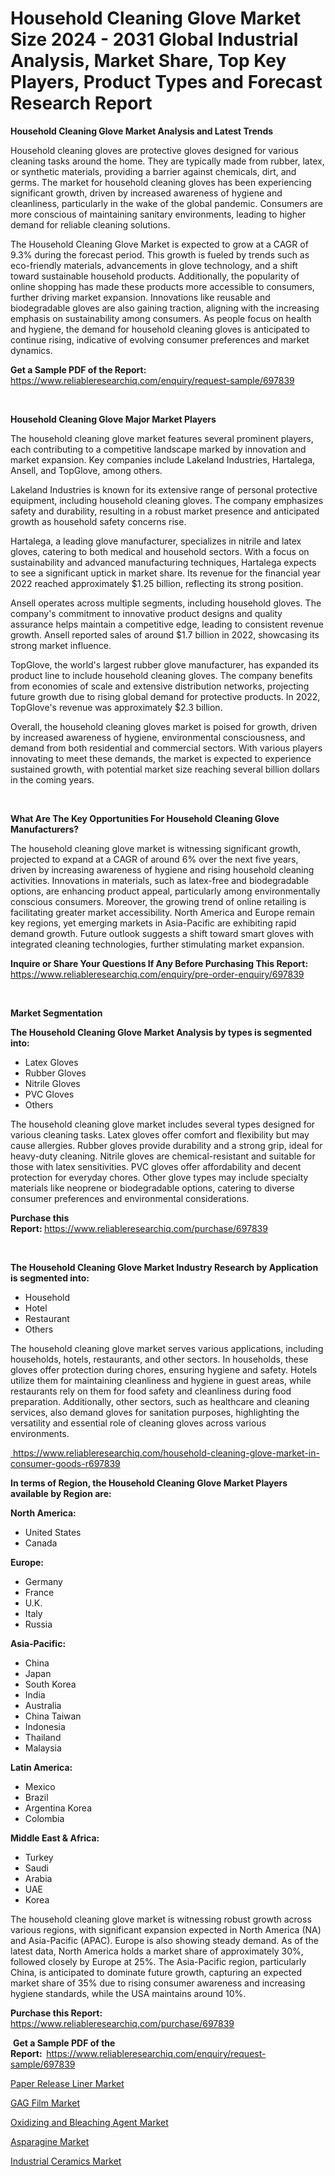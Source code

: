 <p><h1>Household Cleaning Glove Market Size 2024 - 2031 Global Industrial Analysis, Market Share, Top Key Players, Product Types and Forecast Research Report</h1></p><p><strong>Household Cleaning Glove Market Analysis and Latest Trends</strong></p>
<p><p>Household cleaning gloves are protective gloves designed for various cleaning tasks around the home. They are typically made from rubber, latex, or synthetic materials, providing a barrier against chemicals, dirt, and germs. The market for household cleaning gloves has been experiencing significant growth, driven by increased awareness of hygiene and cleanliness, particularly in the wake of the global pandemic. Consumers are more conscious of maintaining sanitary environments, leading to higher demand for reliable cleaning solutions.</p><p>The Household Cleaning Glove Market is expected to grow at a CAGR of 9.3% during the forecast period. This growth is fueled by trends such as eco-friendly materials, advancements in glove technology, and a shift toward sustainable household products. Additionally, the popularity of online shopping has made these products more accessible to consumers, further driving market expansion. Innovations like reusable and biodegradable gloves are also gaining traction, aligning with the increasing emphasis on sustainability among consumers. As people focus on health and hygiene, the demand for household cleaning gloves is anticipated to continue rising, indicative of evolving consumer preferences and market dynamics.</p></p>
<p><strong>Get a Sample PDF of the Report:&nbsp;</strong> <a href="https://www.reliableresearchiq.com/enquiry/request-sample/697839?utm_campaign=103&utm_medium=2&utm_source=Github&utm_content=ia&utm_term=10122024&utm_id=household-cleaning-glove">https://www.reliableresearchiq.com/enquiry/request-sample/697839</a></p>
<p>&nbsp;</p>
<p><strong>Household Cleaning Glove Major Market Players</strong></p>
<p><p>The household cleaning glove market features several prominent players, each contributing to a competitive landscape marked by innovation and market expansion. Key companies include Lakeland Industries, Hartalega, Ansell, and TopGlove, among others.</p><p>Lakeland Industries is known for its extensive range of personal protective equipment, including household cleaning gloves. The company emphasizes safety and durability, resulting in a robust market presence and anticipated growth as household safety concerns rise.</p><p>Hartalega, a leading glove manufacturer, specializes in nitrile and latex gloves, catering to both medical and household sectors. With a focus on sustainability and advanced manufacturing techniques, Hartalega expects to see a significant uptick in market share. Its revenue for the financial year 2022 reached approximately $1.25 billion, reflecting its strong position.</p><p>Ansell operates across multiple segments, including household gloves. The company's commitment to innovative product designs and quality assurance helps maintain a competitive edge, leading to consistent revenue growth. Ansell reported sales of around $1.7 billion in 2022, showcasing its strong market influence.</p><p>TopGlove, the world's largest rubber glove manufacturer, has expanded its product line to include household cleaning gloves. The company benefits from economies of scale and extensive distribution networks, projecting future growth due to rising global demand for protective products. In 2022, TopGlove's revenue was approximately $2.3 billion.</p><p>Overall, the household cleaning gloves market is poised for growth, driven by increased awareness of hygiene, environmental consciousness, and demand from both residential and commercial sectors. With various players innovating to meet these demands, the market is expected to experience sustained growth, with potential market size reaching several billion dollars in the coming years.</p></p>
<p>&nbsp;</p>
<p><strong>What Are The Key Opportunities For Household Cleaning Glove Manufacturers?</strong></p>
<p><p>The household cleaning glove market is witnessing significant growth, projected to expand at a CAGR of around 6% over the next five years, driven by increasing awareness of hygiene and rising household cleaning activities. Innovations in materials, such as latex-free and biodegradable options, are enhancing product appeal, particularly among environmentally conscious consumers. Moreover, the growing trend of online retailing is facilitating greater market accessibility. North America and Europe remain key regions, yet emerging markets in Asia-Pacific are exhibiting rapid demand growth. Future outlook suggests a shift toward smart gloves with integrated cleaning technologies, further stimulating market expansion.</p></p>
<p><strong>Inquire or Share Your Questions If Any Before Purchasing This Report:</strong> <a href="https://www.reliableresearchiq.com/enquiry/pre-order-enquiry/697839?utm_campaign=103&utm_medium=2&utm_source=Github&utm_content=ia&utm_term=10122024&utm_id=household-cleaning-glove">https://www.reliableresearchiq.com/enquiry/pre-order-enquiry/697839</a></p>
<p>&nbsp;</p>
<p><strong>Market Segmentation</strong></p>
<p><strong>The Household Cleaning Glove Market Analysis by types is segmented into:</strong></p>
<p><ul><li>Latex Gloves</li><li>Rubber Gloves</li><li>Nitrile Gloves</li><li>PVC Gloves</li><li>Others</li></ul></p>
<p><p>The household cleaning glove market includes several types designed for various cleaning tasks. Latex gloves offer comfort and flexibility but may cause allergies. Rubber gloves provide durability and a strong grip, ideal for heavy-duty cleaning. Nitrile gloves are chemical-resistant and suitable for those with latex sensitivities. PVC gloves offer affordability and decent protection for everyday chores. Other glove types may include specialty materials like neoprene or biodegradable options, catering to diverse consumer preferences and environmental considerations.</p></p>
<p><strong>Purchase this Report:&nbsp;</strong><a href="https://www.reliableresearchiq.com/purchase/697839?utm_campaign=103&utm_medium=2&utm_source=Github&utm_content=ia&utm_term=10122024&utm_id=household-cleaning-glove">https://www.reliableresearchiq.com/purchase/697839</a></p>
<p>&nbsp;</p>
<p><strong>The Household Cleaning Glove Market Industry Research by Application is segmented into:</strong></p>
<p><ul><li>Household</li><li>Hotel</li><li>Restaurant</li><li>Others</li></ul></p>
<p><p>The household cleaning glove market serves various applications, including households, hotels, restaurants, and other sectors. In households, these gloves offer protection during chores, ensuring hygiene and safety. Hotels utilize them for maintaining cleanliness and hygiene in guest areas, while restaurants rely on them for food safety and cleanliness during food preparation. Additionally, other sectors, such as healthcare and cleaning services, also demand gloves for sanitation purposes, highlighting the versatility and essential role of cleaning gloves across various environments.</p></p>
<p><a href="https://www.reliableresearchiq.com/household-cleaning-glove-market-in-consumer-goods-r697839?utm_campaign=103&utm_medium=2&utm_source=Github&utm_content=ia&utm_term=10122024&utm_id=household-cleaning-glove">&nbsp;https://www.reliableresearchiq.com/household-cleaning-glove-market-in-consumer-goods-r697839</a></p>
<p><strong>In terms of Region, the Household Cleaning Glove Market Players available by Region are:</strong></p>
<p>
    <p> <strong> North America: </strong>
        <ul>
            <li>United States</li>
            <li>Canada</li>
        </ul>
        </p> 
    <p> <strong> Europe: </strong>
        <ul>
            <li>Germany</li>
            <li>France</li>
            <li>U.K.</li>
            <li>Italy</li>
            <li>Russia</li>
        </ul>
        </p> 
    <p> <strong> Asia-Pacific: </strong>
        <ul>
            <li>China</li>
            <li>Japan</li>
            <li>South Korea</li>
            <li>India</li>
            <li>Australia</li>
            <li>China Taiwan</li>
            <li>Indonesia</li>
            <li>Thailand</li>
            <li>Malaysia</li>
        </ul>
        </p> 
    <p> <strong> Latin America: </strong>
        <ul>
            <li>Mexico</li>
            <li>Brazil</li>
            <li>Argentina Korea</li>
            <li>Colombia</li>
        </ul>
        </p> 
    <p> <strong> Middle East & Africa: </strong>
        <ul>
            <li>Turkey</li>
            <li>Saudi</li>
            <li>Arabia</li>
            <li>UAE</li>
            <li>Korea</li>
        </ul>
    </p>
    </p>
<p><p>The household cleaning glove market is witnessing robust growth across various regions, with significant expansion expected in North America (NA) and Asia-Pacific (APAC). Europe is also showing steady demand. As of the latest data, North America holds a market share of approximately 30%, followed closely by Europe at 25%. The Asia-Pacific region, particularly China, is anticipated to dominate future growth, capturing an expected market share of 35% due to rising consumer awareness and increasing hygiene standards, while the USA maintains around 10%.</p></p>
<p><strong>Purchase this Report: </strong><a href="https://www.reliableresearchiq.com/purchase/697839?utm_campaign=103&utm_medium=2&utm_source=Github&utm_content=ia&utm_term=10122024&utm_id=household-cleaning-glove">https://www.reliableresearchiq.com/purchase/697839</a></p>
<p>&nbsp;<strong>Get a Sample PDF of the Report:&nbsp;&nbsp;</strong><a href="https://www.reliableresearchiq.com/enquiry/request-sample/697839?utm_campaign=103&utm_medium=2&utm_source=Github&utm_content=ia&utm_term=10122024&utm_id=household-cleaning-glove">https://www.reliableresearchiq.com/enquiry/request-sample/697839</a></p>
<p><strong></strong></p>
<p><p><a href="https://www.linkedin.com/pulse/futur-trend-quest-sl8ue?utm_campaign=103&utm_medium=2&utm_source=Github&utm_content=ia&utm_term=10122024&utm_id=household-cleaning-glove">Paper Release Liner Market</a></p><p><a href="https://www.linkedin.com/pulse/th-score-market-0ptye?utm_campaign=103&utm_medium=2&utm_source=Github&utm_content=ia&utm_term=10122024&utm_id=household-cleaning-glove">GAG Film Market</a></p><p><a href="https://github.com/ilonaenterline65/Market-Research-Report-List-1/blob/main/oxidizing-and-bleaching-agent-market.md?utm_campaign=103&utm_medium=2&utm_source=Github&utm_content=ia&utm_term=10122024&utm_id=household-cleaning-glove">Oxidizing and Bleaching Agent Market</a></p><p><a href="https://www.linkedin.com/pulse/th-score-market-0ptye?utm_campaign=103&utm_medium=2&utm_source=Github&utm_content=ia&utm_term=10122024&utm_id=household-cleaning-glove">Asparagine Market</a></p><p><a href="https://www.linkedin.com/pulse/futur-trend-quest-sl8ue?utm_campaign=103&utm_medium=2&utm_source=Github&utm_content=ia&utm_term=10122024&utm_id=household-cleaning-glove">Industrial Ceramics Market</a></p></p>